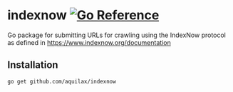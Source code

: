 # indexnow [![Go Reference](https://pkg.go.dev/badge/github.com/aquilax/indexnow.svg)](https://pkg.go.dev/github.com/aquilax/indexnow)

Go package for submitting URLs for crawling using the IndexNow protocol as defined in https://www.indexnow.org/documentation

## Installation

```
go get github.com/aquilax/indexnow
```

